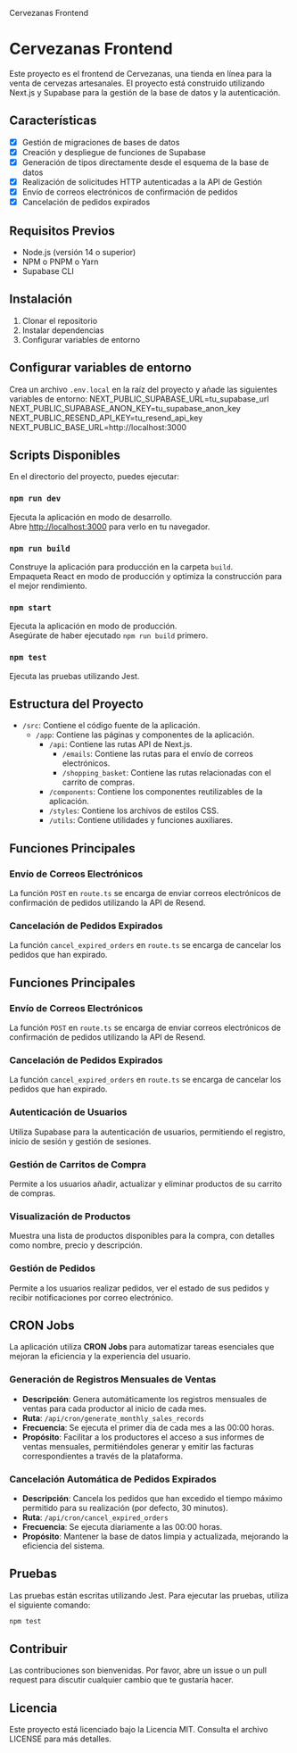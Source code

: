 Cervezanas Frontend

# Cervezanas Frontend

Este proyecto es el frontend de Cervezanas, una tienda en línea para la venta de cervezas artesanales. El proyecto está construido utilizando Next.js y Supabase para la gestión de la base de datos y la autenticación.

## Características

- [x] Gestión de migraciones de bases de datos
- [x] Creación y despliegue de funciones de Supabase
- [x] Generación de tipos directamente desde el esquema de la base de datos
- [x] Realización de solicitudes HTTP autenticadas a la API de Gestión
- [x] Envío de correos electrónicos de confirmación de pedidos
- [x] Cancelación de pedidos expirados

## Requisitos Previos

- Node.js (versión 14 o superior)
- NPM o PNPM o Yarn
- Supabase CLI

## Instalación

1. Clonar el repositorio
2. Instalar dependencias
3. Configurar variables de entorno

## Configurar variables de entorno

Crea un archivo `.env.local` en la raíz del proyecto y añade las siguientes variables de entorno:
NEXT_PUBLIC_SUPABASE_URL=tu_supabase_url
NEXT_PUBLIC_SUPABASE_ANON_KEY=tu_supabase_anon_key
NEXT_PUBLIC_RESEND_API_KEY=tu_resend_api_key
NEXT_PUBLIC_BASE_URL=http://localhost:3000

## Scripts Disponibles

En el directorio del proyecto, puedes ejecutar:

### `npm run dev`

Ejecuta la aplicación en modo de desarrollo.  
Abre [http://localhost:3000](http://localhost:3000) para verlo en tu navegador.

### `npm run build`

Construye la aplicación para producción en la carpeta `build`.  
Empaqueta React en modo de producción y optimiza la construcción para el mejor rendimiento.

### `npm start`

Ejecuta la aplicación en modo de producción.  
Asegúrate de haber ejecutado `npm run build` primero.

### `npm test`

Ejecuta las pruebas utilizando Jest.

## Estructura del Proyecto

- `/src`: Contiene el código fuente de la aplicación.
  - `/app`: Contiene las páginas y componentes de la aplicación.
    - `/api`: Contiene las rutas API de Next.js.
      - `/emails`: Contiene las rutas para el envío de correos electrónicos.
      - `/shopping_basket`: Contiene las rutas relacionadas con el carrito de compras.
    - `/components`: Contiene los componentes reutilizables de la aplicación.
    - `/styles`: Contiene los archivos de estilos CSS.
    - `/utils`: Contiene utilidades y funciones auxiliares.

## Funciones Principales

### Envío de Correos Electrónicos

La función `POST` en `route.ts` se encarga de enviar correos electrónicos de confirmación de pedidos utilizando la API de Resend.

### Cancelación de Pedidos Expirados

La función `cancel_expired_orders` en `route.ts` se encarga de cancelar los pedidos que han expirado.

## Funciones Principales

### Envío de Correos Electrónicos

La función `POST` en `route.ts` se encarga de enviar correos electrónicos de confirmación de pedidos utilizando la API de Resend.

### Cancelación de Pedidos Expirados

La función `cancel_expired_orders` en `route.ts` se encarga de cancelar los pedidos que han expirado.

### Autenticación de Usuarios

Utiliza Supabase para la autenticación de usuarios, permitiendo el registro, inicio de sesión y gestión de sesiones.

### Gestión de Carritos de Compra

Permite a los usuarios añadir, actualizar y eliminar productos de su carrito de compras.

### Visualización de Productos

Muestra una lista de productos disponibles para la compra, con detalles como nombre, precio y descripción.

### Gestión de Pedidos

Permite a los usuarios realizar pedidos, ver el estado de sus pedidos y recibir notificaciones por correo electrónico.

## CRON Jobs

La aplicación utiliza **CRON Jobs** para automatizar tareas esenciales que mejoran la eficiencia y la experiencia del usuario.

### Generación de Registros Mensuales de Ventas

- **Descripción**: Genera automáticamente los registros mensuales de ventas para cada productor al inicio de cada mes.
- **Ruta**: `/api/cron/generate_monthly_sales_records`
- **Frecuencia**: Se ejecuta el primer día de cada mes a las 00:00 horas.
- **Propósito**: Facilitar a los productores el acceso a sus informes de ventas mensuales, permitiéndoles generar y emitir las facturas correspondientes a través de la plataforma.

### Cancelación Automática de Pedidos Expirados

- **Descripción**: Cancela los pedidos que han excedido el tiempo máximo permitido para su realización (por defecto, 30 minutos).
- **Ruta**: `/api/cron/cancel_expired_orders`
- **Frecuencia**: Se ejecuta diariamente a las 00:00 horas.
- **Propósito**: Mantener la base de datos limpia y actualizada, mejorando la eficiencia del sistema.

## Pruebas

Las pruebas están escritas utilizando Jest. Para ejecutar las pruebas, utiliza el siguiente comando:

```bash
npm test
```

## Contribuir

Las contribuciones son bienvenidas. Por favor, abre un issue o un pull request para discutir cualquier cambio que te gustaría hacer.

## Licencia

Este proyecto está licenciado bajo la Licencia MIT. Consulta el archivo LICENSE para más detalles.
